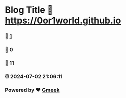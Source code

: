 # Blog Title :link: https://0or1world.github.io 
### :page_facing_up: [1](https://0or1world.github.io/tag.html) 
### :speech_balloon: 0 
### :hibiscus: 11 
### :alarm_clock: 2024-07-02 21:06:11 
### Powered by :heart: [Gmeek](https://github.com/Meekdai/Gmeek)
